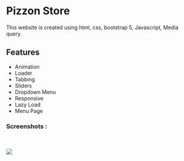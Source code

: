 #  Pizzon Store

This website is created using html, css, bootstrap 5, Javascript, Media query. 

## Features

- Animation
- Loader
- Tabbing
- Sliders
- Dropdown Menu
- Responsive
- Lazy Load
- Menu Page
<h3>Screenshots :</h3>
<br/>
<br/>
<img src ="https://github.com/Lavkush3844/Bootstrap-Project/assets/140130429/11fa8a5a-b623-4f37-865d-fc24ef0e8c28" />
<br/>
<br/>

